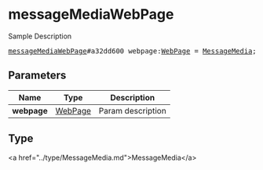 # messageMediaWebPage

Sample Description

<pre>
<a href="../constructor/messageMediaWebPage.md">messageMediaWebPage</a>#a32dd600 webpage:<a href="../type/WebPage.md">WebPage</a> = <a href="../type/MessageMedia.md">MessageMedia</a>;
</pre>

## Parameters

| Name | Type | Description |
|------|:----:|-------------|
| **webpage** | <a href="../type/WebPage.md">WebPage</a> | Param description |

## Type

&lt;a href=&#34;../type/MessageMedia.md&#34;&gt;MessageMedia&lt;/a&gt;
